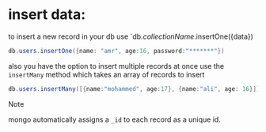 # insert data:

to insert a new record in your db use `db._collectionName_.insertOne({data})

```powershell
db.users.insertOne({name: "amr", age:16, password:"*******"})
```

also you have the option to insert multiple records at once use the `insertMany` method which takes an array of records to insert

```powershell
db.users.insertMany([{name:"mohammed", age:17}, {name:"ali", age: 16}])
```

> [!NOTE]
> mongo automatically assigns a `_id` to each record as a unique id.

